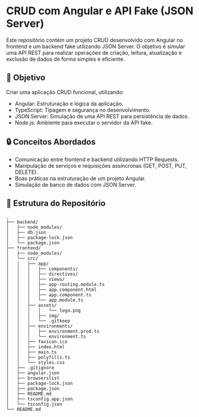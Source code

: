 # CRUD com Angular e API Fake (JSON Server)

Este repositório contém um projeto CRUD desenvolvido com Angular no frontend e um backend fake utilizando JSON Server. O objetivo é simular uma API REST para realizar operações de criação, leitura, atualização e exclusão de dados de forma simples e eficiente.

## 🚀 Objetivo
Criar uma aplicação CRUD funcional, utilizando:
- Angular: Estruturação e lógica da aplicação.
- TypeScript: Tipagem e segurança no desenvolvimento.
- JSON Server: Simulação de uma API REST para persistência de dados.
- Node.js: Ambiente para executar o servidor da API fake.

## 🔒 Conceitos Abordados
- Comunicação entre frontend e backend utilizando HTTP Requests.
- Manipulação de serviços e requisições assíncronas (GET, POST, PUT, DELETE).
- Boas práticas na estruturação de um projeto Angular.
- Simulação de banco de dados com JSON Server.

## 📂 Estrutura do Repositório

```plaintext
.
├── backend/
│   ├── node_modules/
│   ├── db.json
│   ├── package-lock.json
│   └── package.json
├── frontend/
│   ├── node_modules/
│   └── src/
│   │   ├── app/
│   │   │   ├── components/
│   │   │   ├── directives/
│   │   │   ├── views/
│   │   │   ├── app-routing.module.ts
│   │   │   ├── app.component.html
│   │   │   ├── app.component.ts
│   │   │   └── app.module.ts
│   │   ├── assets/
│   │   │   │   └── logo.png
│   │   │   ├── img/
│   │   │   └── .gitkeep
│   │   ├── environments/
│   │   │   ├── environment.prod.ts
│   │   │   └── environment.ts
│   │   ├── favicon.ico
│   │   ├── index.html
│   │   ├── main.ts
│   │   ├── polyfills.ts
│   │   └── styles.css
│   ├── .gitignore
│   ├── angular.json
│   ├── browserslist
│   ├── package-lock.json
│   ├── package.json
│   ├── README.md
│   ├── tsconfig.app.json
│   └── tsconfig.json
└── README.md

